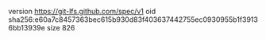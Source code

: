 version https://git-lfs.github.com/spec/v1
oid sha256:e60a7c8457363bec615b930d83f403637442755ec0930955b1f39136bb13939e
size 826
